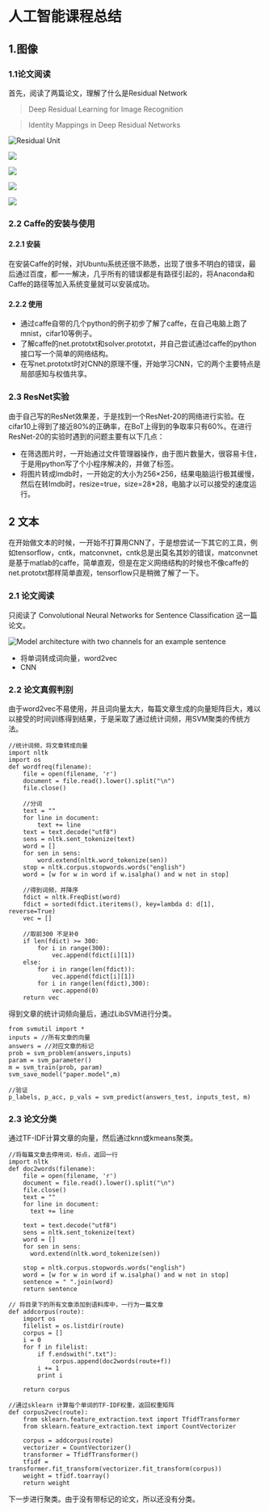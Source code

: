 # 人工智能课程总结
## 1.图像
### 1.1论文阅读
 首先，阅读了两篇论文，理解了什么是Residual Network
> Deep Residual Learning for Image Recognition 

> Identity Mappings in Deep Residual Networks

![Residual Unit](http://upload-images.jianshu.io/upload_images/4029277-bc47a41b2a4cbb17.png?imageMogr2/auto-orient/strip%7CimageView2/2/w/1240)

![](http://upload-images.jianshu.io/upload_images/4029277-322a0f210ccbcf95.png?imageMogr2/auto-orient/strip%7CimageView2/2/w/1240)

![](http://upload-images.jianshu.io/upload_images/4029277-0cc5e333dea6c4ff.png?imageMogr2/auto-orient/strip%7CimageView2/2/w/1240)

![](http://upload-images.jianshu.io/upload_images/4029277-78ff49169cc14ca8.png?imageMogr2/auto-orient/strip%7CimageView2/2/w/1240)

![](http://upload-images.jianshu.io/upload_images/4029277-e044835c84c6b36f.png?imageMogr2/auto-orient/strip%7CimageView2/2/w/1240)

### 2.2 Caffe的安装与使用
#### 2.2.1 安装
在安装Caffe的时候，对Ubuntu系统还很不熟悉，出现了很多不明白的错误，最后通过百度，都一一解决，几乎所有的错误都是有路径引起的，将Anaconda和Caffe的路径等加入系统变量就可以安装成功。

#### 2.2.2 使用
* 通过caffe自带的几个python的例子初步了解了caffe，在自己电脑上跑了mnist，cifar10等例子。
* 了解caffe的net.prototxt和solver.prototxt，并自己尝试通过caffe的python接口写一个简单的网络结构。
* 在写net.prototxt时对CNN的原理不懂，开始学习CNN，它的两个主要特点是局部感知与权值共享。

### 2.3 ResNet实验

由于自己写的ResNet效果差，于是找到一个ResNet-20的网络进行实验。在cifar10上得到了接近80%的正确率，在BoT上得到的争取率只有60%。在进行ResNet-20的实验时遇到的问题主要有以下几点：
* 在筛选图片时，一开始通过文件管理器操作，由于图片数量大，很容易卡住，于是用python写了个小程序解决的，并做了标签。
* 将图片转成lmdb时，一开始定的大小为256×256，结果电脑运行极其缓慢，然后在转lmdb时，resize=true，size=28*28，电脑才以可以接受的速度运行。

## 2 文本
在开始做文本的时候，一开始不打算用CNN了，于是想尝试一下其它的工具，例如tensorflow，cntk，matconvnet，cntk总是出莫名其妙的错误，matconvnet是基于matlab的caffe，简单直观，但是在定义网络结构的时候也不像caffe的net.prototxt那样简单直观，tensorflow只是稍微了解了一下。

### 2.1 论文阅读
只阅读了 Convolutional Neural Networks for Sentence Classification 这一篇论文。

![Model architecture with two channels for an example sentence](http://upload-images.jianshu.io/upload_images/4029277-cf9b3a6b74b91a04.png?imageMogr2/auto-orient/strip%7CimageView2/2/w/1240)

* 将单词转成词向量，word2vec
* CNN

### 2.2 论文真假判别
由于word2vec不易使用，并且词向量太大，每篇文章生成的向量矩阵巨大，难以以接受的时间训练得到结果，于是采取了通过统计词频，用SVM聚类的传统方法。

```
//统计词频，将文章转成向量
import nltk
import os
def wordfreq(filename):    
    file = open(filename, 'r')    
    document = file.read().lower().split("\n")    
    file.close()    

    //分词
    text = ""    
    for line in document: 
        text += line
    text = text.decode("utf8")
    sens = nltk.sent_tokenize(text)
    word = []
    for sen in sens:
        word.extend(nltk.word_tokenize(sen))
    stop = nltk.corpus.stopwords.words("english")
    word = [w for w in word if w.isalpha() and w not in stop]
    
    //得到词频，并降序
    fdict = nltk.FreqDist(word)
    fdict = sorted(fdict.iteritems(), key=lambda d: d[1], reverse=True)
    vec = []

    //取前300 不足补0
    if len(fdict) >= 300:
        for i in range(300):
            vec.append(fdict[i][1])
    else:
        for i in range(len(fdict)):
            vec.append(fdict[i][1])
        for i in range(len(fdict),300): 
            vec.append(0)
    return vec
```
得到文章的统计词频向量后，通过LibSVM进行分类。
```
from svmutil import *
inputs = //所有文章的向量
answers = //对应文章的标记
prob = svm_problem(answers,inputs)
param = svm_parameter()
m = svm_train(prob, param)
svm_save_model("paper.model",m)

//验证
p_labels, p_acc, p_vals = svm_predict(answers_test, inputs_test, m)
```

### 2.3 论文分类
通过TF-IDF计算文章的向量，然后通过knn或kmeans聚类。

```
//将每篇文章去停用词，标点，返回一行
import nltk
def doc2words(filename):
    file = open(filename, 'r')
    document = file.read().lower().split("\n")
    file.close()
    text = ""
    for line in document:
      text += line

    text = text.decode("utf8")
    sens = nltk.sent_tokenize(text)
    word = []
    for sen in sens:
      word.extend(nltk.word_tokenize(sen))

    stop = nltk.corpus.stopwords.words("english")
    word = [w for w in word if w.isalpha() and w not in stop]
    sentence = " ".join(word)
    return sentence
```

```
// 将目录下的所有文章添加到语料库中，一行为一篇文章
def addcorpus(route):
    import os
    filelist = os.listdir(route)
    corpus = []
    i = 0
    for f in filelist:
        if f.endswith(".txt"):
            corpus.append(doc2words(route+f))
        i += 1
        print i

    return corpus
```

```
//通过sklearn 计算每个单词的TF-IDF权重，返回权重矩阵
def corpus2vec(route):
    from sklearn.feature_extraction.text import TfidfTransformer
    from sklearn.feature_extraction.text import CountVectorizer

    corpus = addcorpus(route)
    vectorizer = CountVectorizer()
    transformer = TfidfTransformer()
    tfidf = transformer.fit_transform(vectorizer.fit_transform(corpus))
    weight = tfidf.toarray()
    return weight
```

下一步进行聚类。由于没有带标记的论文，所以还没有分类。

